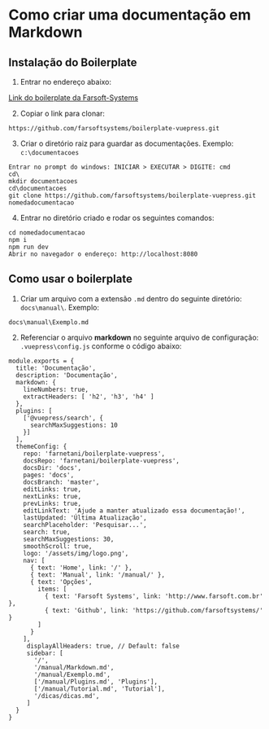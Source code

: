 # Como criar uma documentação em Markdown

## Instalação do Boilerplate

1. Entrar no endereço abaixo:

[Link do boilerplate da Farsoft-Systems](https://github.com/farsoftsystems/boilerplate-vuepress)

2. Copiar o link para clonar:

```
https://github.com/farsoftsystems/boilerplate-vuepress.git
```

3. Criar o diretório raiz para guardar as documentações. Exemplo: `c:\documentacoes`

```
Entrar no prompt do windows: INICIAR > EXECUTAR > DIGITE: cmd
cd\
mkdir documentacoes
cd\documentacoes
git clone https://github.com/farsoftsystems/boilerplate-vuepress.git nomedadocumentacao
```

4. Entrar no diretório criado e rodar os seguintes comandos:

```
cd nomedadocumentacao
npm i
npm run dev
Abrir no navegador o endereço: http://localhost:8080
```

## Como usar o boilerplate

1. Criar um arquivo com a extensão `.md` dentro do seguinte diretório: `docs\manual\`.
Exemplo:

`docs\manual\Exemplo.md`

2. Referenciar o arquivo **markdown** no seguinte arquivo de configuração:
`.vuepress\config.js` conforme o código abaixo:

```js{42,43}
module.exports = {
  title: 'Documentação',
  description: 'Documentação',  
  markdown: {
    lineNumbers: true,
    extractHeaders: [ 'h2', 'h3', 'h4' ]
  },
  plugins: [
    ['@vuepress/search', {
      searchMaxSuggestions: 10
    }]
  ],
  themeConfig: {
    repo: 'farnetani/boilerplate-vuepress',
    docsRepo: 'farnetani/boilerplate-vuepress',
    docsDir: 'docs',
    pages: 'docs',
    docsBranch: 'master',
    editLinks: true,
    nextLinks: true,
    prevLinks: true,
    editLinkText: 'Ajude a manter atualizado essa documentação!',
    lastUpdated: 'Última Atualização',
    searchPlaceholder: 'Pesquisar...',
    search: true,
    searchMaxSuggestions: 30,
    smoothScroll: true,
    logo: '/assets/img/logo.png',
    nav: [
      { text: 'Home', link: '/' },
      { text: 'Manual', link: '/manual/' },
      { text: 'Opções', 
        items: [
          { text: 'Farsoft Systems', link: 'http://www.farsoft.com.br' },
          { text: 'Github', link: 'https://github.com/farsoftsystems/' }
        ] 
      }
    ],
     displayAllHeaders: true, // Default: false     
     sidebar: [
       '/',
       '/manual/Markdown.md',
       '/manual/Exemplo.md',
       ['/manual/Plugins.md', 'Plugins'],
       ['/manual/Tutorial.md', 'Tutorial'],
       '/dicas/dicas.md',
     ]
  }
}
```
